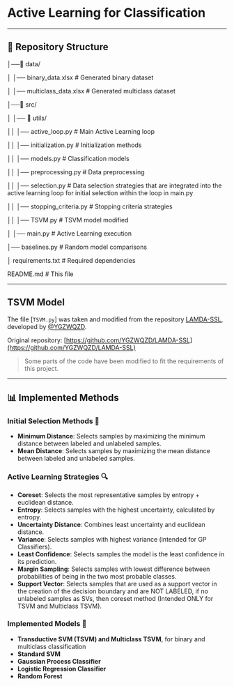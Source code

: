 # Active Learning for Classification

---
## 📂 Repository Structure 

│──📁 data/

│   │── binary_data.xlsx                 # Generated binary dataset

│   │── multiclass_data.xlsx             # Generated multiclass dataset

│──📁 src/

│   │── 📁 utils/

││       │── active_loop.py               # Main Active Learning loop

││       │── initialization.py            # Initialization methods

││       │── models.py                    # Classification models

││       │── preprocessing.py             # Data preprocessing

││       │── selection.py                 # Data selection strategies that are integrated into the active learning loop for initial selection within the loop in main.py

││       │── stopping_criteria.py         # Stopping criteria strategies

││       │── TSVM.py                      # TSVM model modified

│   │── main.py                      # Active Learning execution

│── baselines.py                     # Random model comparisons

│ requirements.txt                   # Required dependencies

README.md                            # This file

---
## TSVM Model

The file [`TSVM.py`] was taken and modified from the repository [LAMDA-SSL](https://github.com/YGZWQZD/LAMDA-SSL), developed by [@YGZWQZD](https://github.com/YGZWQZD).

Original repository: [https://github.com/YGZWQZD/LAMDA-SSL](https://github.com/YGZWQZD/LAMDA-SSL)  

> Some parts of the code have been modified to fit the requirements of this project.

---
## 📊 Implemented Methods  

### Initial Selection Methods 🎯
- **Minimum Distance**: Selects samples by maximizing the minimum distance between labeled and unlabeled samples.  
- **Mean Distance**: Selects samples by maximizing the mean distance between labeled and unlabeled samples.

### Active Learning Strategies 🔍
- **Coreset**: Selects the most representative samples by entropy + euclidean distance.  
- **Entropy**: Selects samples with the highest uncertainty, calculated by entropy.  
- **Uncertainty Distance**: Combines least uncertainty and euclidean distance.
- **Variance**: Selects samples with highest variance (intended for GP Classifiers).
- **Least Confidence**: Selects samples the model is the least confidence in its prediction.
- **Margin Sampling**: Selects samples with lowest difference between probabilities of being in the two most probable classes.
- **Support Vector**: Selects samples that are used as a support vector in the creation of the decision boundary and are NOT LABELED, if no unlabeled samples as SVs, then coreset method (Intended ONLY for TSVM and Multiclass TSVM). 

### Implemented Models 🧠  
- **Transductive SVM (TSVM) and Multiclass TSVM**, for binary and multiclass classification 
- **Standard SVM**
- **Gaussian Process Classifier**
- **Logistic Regression Classifier**
- **Random Forest**
